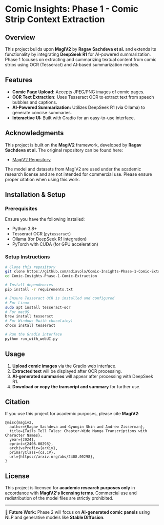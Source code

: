 # Comic Insights: Phase 1 - Comic Strip Context Extraction

## Overview

This project builds upon **MagiV2** by **Ragav Sachdeva et al.** and extends its functionality by integrating **DeepSeek R1** for AI-powered summarization. Phase 1 focuses on extracting and summarizing textual content from comic strips using OCR (Tesseract) and AI-based summarization models.

## Features

- **Comic Page Upload:** Accepts JPEG/PNG images of comic pages.
- **OCR Text Extraction:** Uses Tesseract OCR to extract text from speech bubbles and captions.
- **AI-Powered Summarization:** Utilizes DeepSeek R1 (via Ollama) to generate concise summaries.
- **Interactive UI:** Built with Gradio for an easy-to-use interface.

## Acknowledgments

This project is built on the **MagiV2** framework, developed by **Ragav Sachdeva et al.** The original repository can be found here:

- [MagiV2 Repository](https://github.com/ragavsachdeva/magi)

The model and datasets from MagiV2 are used under the academic research license and are not intended for commercial use. Please ensure proper citation when using this work.

## Installation & Setup

### Prerequisites

Ensure you have the following installed:

- Python 3.8+
- Tesseract OCR (`pytesseract`)
- Ollama (for DeepSeek R1 integration)
- PyTorch with CUDA (for GPU acceleration)

### Setup Instructions

```bash
# Clone this repository
git clone https://github.com/adiavolo/Comic-Insights-Phase-1-Comic-Extraction.git
cd Comic-Insights-Phase-1-Comic-Extraction

# Install dependencies
pip install -r requirements.txt

# Ensure Tesseract OCR is installed and configured
# For Linux
sudo apt install tesseract-ocr
# For macOS
brew install tesseract
# For Windows 9with chocolatey)
choco install tesseract

# Run the Gradio interface
python run_with_webUI.py
```

## Usage

1. **Upload comic images** via the Gradio web interface.
2. **Extracted text** will be displayed after OCR processing.
3. **AI-generated summaries** will appear after processing with DeepSeek R1.
4. **Download or copy the transcript and summary** for further use.

## Citation

If you use this project for academic purposes, please cite **MagiV2**:

```
@misc{magiv2,
  author={Ragav Sachdeva and Gyungin Shin and Andrew Zisserman},
  title={Tails Tell Tales: Chapter-Wide Manga Transcriptions with Character Names},
  year={2024},
  eprint={2408.00298},
  archivePrefix={arXiv},
  primaryClass={cs.CV},
  url={https://arxiv.org/abs/2408.00298},
}
```

## License

This project is licensed for **academic research purposes only** in accordance with **MagiV2's licensing terms**. Commercial use and redistribution of the model files are strictly prohibited.

---

🚀 **Future Work:** Phase 2 will focus on **AI-generated comic panels** using NLP and generative models like **Stable Diffusion**.
